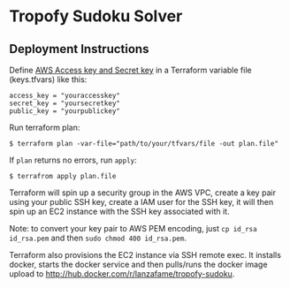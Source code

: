 # Tropofy Sudoku Solver

## Deployment Instructions

Define [AWS Access key and Secret key](https://console.aws.amazon.com/iam/home?#security_credential) in a Terraform variable file (keys.tfvars) like this:
```
access_key = "youraccesskey"
secret_key = "yoursecretkey"
public_key = "yourpublickey"
```

Run terraform plan:
```
$ terraform plan -var-file="path/to/your/tfvars/file -out plan.file"
```

If `plan` returns no errors, run `apply`:
```
$ terrafrom apply plan.file
```

Terraform will spin up a security group in the AWS VPC, create a key pair using your public SSH key, create a IAM user for the SSH key, it will then spin up an EC2 instance with the SSH key associated with it.

Note: to convert your key pair to AWS PEM encoding, just `cp id_rsa id_rsa.pem` and then `sudo chmod 400 id_rsa.pem`.

Terraform also provisions the EC2 instance via SSH remote exec. It installs docker, starts the docker service and then pulls/runs the docker image upload to http://hub.docker.com/r/lanzafame/tropofy-sudoku.
